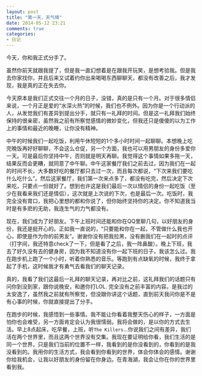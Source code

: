 ```yaml
---
layout: post
title: "第一天，天气晴"
date: 2014-05-12 23:21
comments: true
categories:
- 日记  
---
```


今天，你和我正式分手了。

虽然你前天就跟我提了，但是我一直幻想着是在跟我开玩笑，是想考验我。但是我去你家找你，并且后来又试着约你出来喝喝东西聊聊天，都没有改善之后，我才发现，我是真的正在失去你。

<!-- more -->

今天原本是我们正式交往一个月的日子，没错，真的是只有一个月。对于很多情侣来说，一个月正是爱的“水深火热”的时候，我们也不例外。因为你是一个行动派的人，从发觉我们有差异到提出分手，就只有一礼拜的时间。但是这一礼拜我们始终保持的很亲密，虽然我之前有所察觉感情的微妙变化，但我还只是傻傻的以为工作上的事情和最近的晚睡，让你没有精神。

中午的时候我们一起吃饭，利用午休短短的1个多小时时间一起聊聊。本想晚上吃完晚饭再好好聊聊，不会这么仓促，另一个方面，我也可以用男朋友的身份多爱你一天。可是最后你坚持中午，否则就是明天再聊。我觉得这个事情如果多拖一天，结果反而会更糟，就同意了中午聊。中午这家餐厅我们之前去过，因为我们在一起的时间不长，大多数好吃的餐厅都只去过一次，而且每次都说，“下次来我们要吃什么吃什么”。然后这家餐厅，我们第一次来点多了，都没有吃完，然后决定下次来吃，只要点一份就好了。想到也许这是我们最后一次以情侣的身份一起吃饭（至少在我看来我们还是情侣），这次就是上次说的下次，也是最后一次。吃饭时，我完全没有胃口，我把心里想的都和你说了，但你始终坚持你的决定。你不知道我当时是有多麽的无助，我连生气的力气都没有。

现在，我们成为了好朋友。下午上班时间还能和你在QQ里聊几句，以好朋友的身份，我还是挺开心的。正如我一直说的，“只要能和你在一起，不管做什么我也开心，即使是作为你的前男友”。谢谢你没有把我拉黑，没有删我们在一起时的点评（打字间，我还特意check了一下，但是看了之后，我一阵鼻酸）。晚上下班，我去了好久没有去的健身房，因为我不知道没有你一起下班的日子，我该怎么过。我在跑步机上跑了一个小时，听着你熟悉的音乐。等跑到有点缺氧的时候，我终于拿起了手机，这时候我才有勇气去看我们的聊天记录。

真的，我看了我们这最后一礼拜的聊天记录，再对比之前，这礼拜我们的话题只有问你到没到家，跟你说晚安，和邀你打LOL. 完全没有之前丰富的内容。是我过的太安逸了，虽然我之前就有所察觉，但没跟你讲这个话题，直到前天我问你是不是有心事的时候，你就直接提出了分手。

在跑步的时候，我感悟到一些事情。我不能让你看着我整天伤心的样子，一方面是怕你也会难受，另一方面肯定会认为我很懦弱。我将会做的，是以你的方式去生活。早上8点起床，吃早餐，上班，听`The Killers`...你说我们之间有差异，我们活在两个世界里，而且这两个世界没有交集。我现在要证明给你看，我们生活的是同一个世界，只是我们当前的位置不一样，我看到的是你没看到的，你看到的是我没看到的。我用你的生活方式，我会看到你看到的世界，体会你体会的感情。谢谢你给我机会，让我以好朋友的身份留在你身边。在青海湖，我会让你在你的世界里看到我。